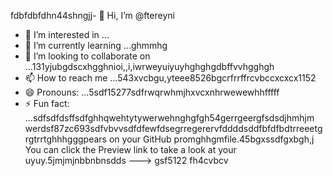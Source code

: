 fdbfdbfdhn44shngjj- 👋 Hi, I’m @ftereyni
- 👀 I’m interested in ...
- 🌱 I’m currently learning ...ghmmhg
- 💞️ I’m looking to collaborate on ...131yjubgdscxhgghnioi,,i,iwrweyuiyuyhghghgdbffvvhgghgh
- 📫 How to reach me ...543xvcbgu,yteee8526bgcrfrrffrcvbccxcxcx1152
- 😄 Pronouns: ...5sdf15277sdfrwqrwhmjhxvcxnhrwewewhhfffff
- ⚡ Fun fact: ...sdfsdfdsffsdfghhqwehtytywerwehnghgfgh54gerrgeergfsdsdjhmhjm
werdsf87zc693sdfvbvvsdfdfewfdsegrregerervfddddsddfbfdfbdtrreeetgrgtrrtghhhgggpears on your GitHub promghhgmfile.45bgxssdfgxbgh,j
You can click the Preview link to take a look at your uyuy.5jmjmjnbbnbnsdds
--->
gsf5122
fh4cvbcv
